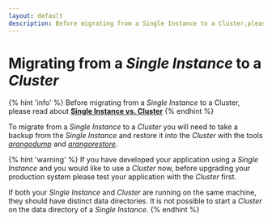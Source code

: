 ```yaml
---
layout: default
description: Before migrating from a Single Instance to a Cluster,please read aboutSingle Instance vs
---
```

Migrating from a _Single Instance_ to a _Cluster_
==================================================

{% hint 'info' %}
Before migrating from a _Single Instance_ to a Cluster,
please read about
[**Single Instance vs. Cluster**](architecture-singleinstancevscluster.html)
{% endhint %}

To migrate from a _Single Instance_ to a _Cluster_ you will need
to take a backup from the _Single Instance_ and restore it into
the _Cluster_ with the tools [_arangodump_](programs-arangodump.html)
and [_arangorestore_](programs-arangorestore.html).

{% hint 'warning' %}
If you have developed your application using a _Single Instance_
and you would like to use a _Cluster_ now, before upgrading your production
system please test your application with the _Cluster_ first.

If both your _Single Instance_ and _Cluster_ are running on the same
machine, they should have distinct data directories. It is not possible
to start a _Cluster_ on the data directory of a _Single Instance_.
{% endhint %}
